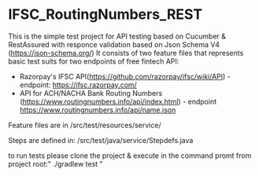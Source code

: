 # IFSC_RoutingNumbers_REST

This is the simple test project for API testing based on Cucumber & RestAssured with responce validation based on Json Schema V4 (https://json-schema.org/)
It consists of two feature files that represents basic test suits for two endpoints of free fintech API:
 - Razorpay's IFSC API(https://github.com/razorpay/ifsc/wiki/API) - endpoint: https://ifsc.razorpay.com/ 
 - API for ACH/NACHA Bank Routing Numbers (https://www.routingnumbers.info/api/index.html) - endpoint https://www.routingnumbers.info/api/name.json
 
 Feature files are in /src/test/resources/service/

Steps are defined in: /src/test/java/service/Stepdefs.java

to run tests please clone the project & execute in the command promt from project root:" ./gradlew test "
